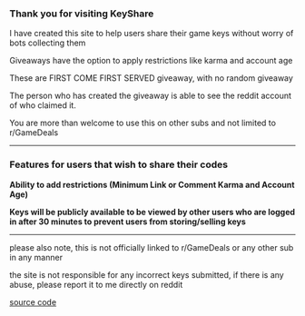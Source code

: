 ### Thank you for visiting KeyShare

I have created this site to help users share their game keys without worry of bots collecting them

Giveaways have the option to apply restrictions like karma and account age

These are FIRST COME FIRST SERVED giveaway, with no random giveaway

The person who has created the giveaway is able to see the reddit account of who claimed it.

You are more than welcome to use this on other subs and not limited to r/GameDeals

---

### Features for users that wish to share their codes

**Ability to add restrictions \(Minimum Link or Comment Karma and Account Age\)**

**Keys will be publicly available to be viewed by other users who are logged in after 30 minutes to prevent users from storing/selling keys**

---

please also note, this is not officially linked to r/GameDeals or any other sub in any manner

the site is not responsible for any incorrect keys submitted, if there is any abuse, please report it to me directly on reddit

[source code](https://github.com/dgc1980/keyshare.link)
